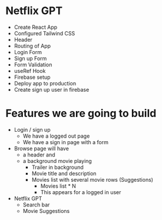 # Netflix GPT

- Create React App
- Configured Tailwind CSS
- Header
- Routing of App
- Login Form
- Sign up Form
- Form Validation
- useRef Hook
- Firebase setup
- Deploy app to production
- Create sign up user in firebase

# Features we are going to build
- Login / sign up
    - We have a logged out page
    - We have a sign in page with a form
 - Browse page will have 
   - a header and 
   - a background movie playing
        - Trailer in background
        - Movie title and description
        - Movies list with several movie rows (Suggestions)
            - Movies list * N
            - This appears for a logged in user
- Netflix GPT
    - Search bar
    - Movie Suggestions
